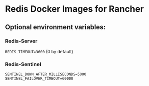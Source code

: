 # Redis  Docker Images for Rancher


## Optional environment variables:

### Redis-Server

`REDIS_TIMEOUT=3600`
(0 by default)


### Redis-Sentinel

```
SENTINEL_DOWN_AFTER_MILLISECONDS=5000
SENTINEL_FAILOVER_TIMEOUT=60000
```
